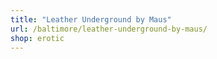 ```yaml
---
title: "Leather Underground by Maus"
url: /baltimore/leather-underground-by-maus/
shop: erotic
---
```

